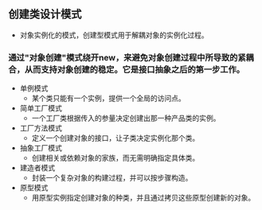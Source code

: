 ## 创建类设计模式
+ 对象实例化的模式，创建型模式用于解耦对象的实例化过程。
### 通过"对象创建"模式绕开new，来避免对象创建过程中所导致的紧耦合，从而支持对象创建的稳定。它是接口抽象之后的第一步工作。
+  单例模式
    + 某个类只能有一个实例，提供一个全局的访问点。 
+  简单工厂模式
    + 一个工厂类根据传入的参量决定创建出那一种产品类的实例。
+  工厂方法模式
    + 定义一个创建对象的接口，让子类决定实例化那个类。
+  抽象工厂模式
    + 创建相关或依赖对象的家族，而无需明确指定具体类。
+  建造者模式
    + 封装一个复杂对象的构建过程，并可以按步骤构造。
+  原型模式
    + 用原型实例指定创建对象的种类，并且通过拷贝这些原型创建新的对象。